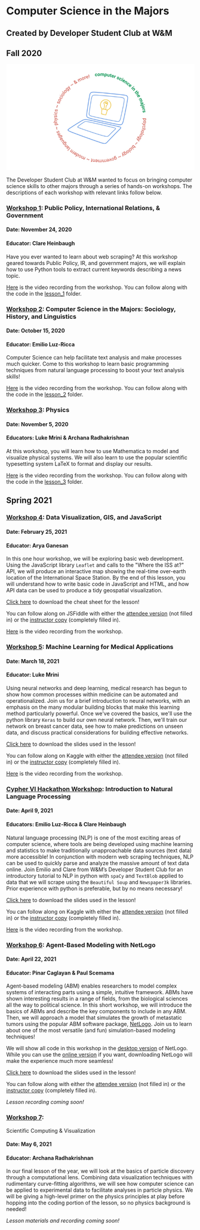 # Computer Science in the Majors
## Created by Developer Student Club at W&M
## Fall 2020

![Computer science in the majors logo](Slide1.png)

The Developer Student Club at W&M wanted to focus on bringing computer science skills to other majors through a series of hands-on workshops. The descriptions of each workshop with relevant links follow below. 

### [Workshop 1](https://dsc.community.dev/events/details/developer-student-clubs-william-mary-presents-computer-science-in-the-majors-public-policy-international-relations-and-government/): Public Policy, International Relations, & Government
#### Date: November 24, 2020
#### Educator: Clare Heinbaugh
Have you ever wanted to learn about web scraping? At this workshop geared towards Public Policy, IR, and government majors, we will explain how to use Python tools to extract current keywords describing a news topic.

[Here](https://youtu.be/0747M5iBZR8) is the video recording from the workshop.
You can follow along with the code in the [lesson_1](https://github.com/developerstudentclubwm/cs_majors/tree/main/lesson_1) folder. 

### [Workshop 2](https://dsc.community.dev/events/details/developer-student-clubs-william-mary-presents-computer-science-in-the-majors-sociology-history-and-linguistics/): Computer Science in the Majors: Sociology, History, and Linguistics
#### Date: October 15, 2020
#### Educator: Emilio Luz-Ricca
Computer Science can help facilitate text analysis and make processes much quicker. Come to this workshop to learn basic programming techniques from natural language processing to boost your text analysis skills!

[Here](https://youtu.be/61b7A2tmnB4) is the video recording from the workshop.
You can follow along with the code in the [lesson_2](https://github.com/developerstudentclubwm/cs_majors/tree/main/lesson_2) folder. 

### [Workshop 3](https://dsc.community.dev/events/details/developer-student-clubs-william-mary-presents-computer-science-in-the-majors-physics/): Physics
#### Date: November 5, 2020
#### Educators: Luke Mrini & Archana Radhakrishnan
At this workshop, you will learn how to use Mathematica to model and visualize physical systems. We will also learn to use the popular scientific typesetting system LaTeX to format and display our results. 

[Here](https://youtu.be/677c-E-drZ8) is the video recording from the workshop.
You can follow along with the code in the [lesson_3](https://github.com/developerstudentclubwm/cs_majors/tree/main/lesson_3) folder. 

## Spring 2021

### [Workshop 4](https://dsc.community.dev/events/details/developer-student-clubs-william-mary-presents-data-visualization-gis-and-javascript/): Data Visualization, GIS, and JavaScript
#### Date: February 25, 2021
#### Educator: Arya Ganesan
In this one hour workshop, we will be exploring basic web development. Using the JavaScript library `Leaflet` and calls to the "Where the ISS at?" API, we will produce an interactive map showing the real-time over-earth location of the International Space Station. By the end of this lesson, you will understand how to write basic code in JavaScript and HTML, and how API data can be used to produce a tidy geospatial visualization.

[Click here](lesson_4/cheat_sheet.pdf) to download the cheat sheet for the lesson!

You can follow along on JSFiddle with either the [attendee version](https://jsfiddle.net/aganesan_/h4oysrkc/) (not filled in) or the [instructor copy](https://jsfiddle.net/aganesan_/2w6qtfyd/) (completely filled in).

[Here](https://www.youtube.com/watch?v=KaG9Injr9ps) is the video recording from the workshop.

### [Workshop 5](https://dsc.community.dev/events/details/developer-student-clubs-william-mary-presents-machine-learning-for-medical-applications/): Machine Learning for Medical Applications
#### Date: March 18, 2021
#### Educator: Luke Mrini
Using neural networks and deep learning, medical research has begun to show how common processes within medicine can be automated and operationalized. Join us for a brief introduction to neural networks, with an emphasis on the many modular building blocks that make this learning method particularly powerful. Once we've covered the basics, we'll use the python library `Keras` to build our own neural network. Then, we'll train our network on breast cancer data, see how to make predictions on unseen data, and discuss practical considerations for building effective networks.

[Click here](lesson_5/machine_learning_presentation.pdf) to download the slides used in the lesson!

You can follow along on Kaggle with either the [attendee version](https://www.kaggle.com/clareheinbaugh/project-5-medicine-ml-student) (not filled in) or the [instructor copy](https://www.kaggle.com/clareheinbaugh/project-5-medicine-ml-instructor) (completely filled in).

[Here](https://www.youtube.com/watch?v=A9g5zrgC1pQ) is the video recording from the workshop.

### [Cypher VI Hackathon Workshop](http://cypher.cs.wm.edu/): Introduction to Natural Language Processing
#### Date: April 9, 2021
#### Educators: Emilio Luz-Ricca & Clare Heinbaugh
Natural language processing (NLP) is one of the most exciting areas of computer science, where tools are being developed using machine learning and statistics to make traditionally unapproachable data sources (text data) more accessible! In conjunction with modern web scraping techniques, NLP can be used to quickly parse and analyze the massive amount of text data online. Join Emilio and Clare from W&M’s Developer Student Club for an introductory tutorial to NLP in python with `spaCy` and `TextBlob` applied to data that we will scrape using the `Beautiful Soup` and `Newspaper3k` libraries. Prior experience with python is preferable, but by no means necessary!

[Click here](cypher_workshop/cypher_workshop_presentation.pdf) to download the slides used in the lesson!

You can follow along on Kaggle with either the [attendee version](https://www.kaggle.com/clareheinbaugh/dsc-cypher-workshop-nlp-student) (not filled in) or the [instructor copy](https://www.kaggle.com/clareheinbaugh/dsc-cypher-workshop-nlp-instructor) (completely filled in).

[Here](https://www.youtube.com/watch?v=c-79_i4SDhI) is the video recording from the workshop.

### [Workshop 6](https://dsc.community.dev/events/details/developer-student-clubs-william-mary-presents-agent-based-modeling-with-netlogo/): Agent-Based Modeling with NetLogo
#### Date: April 22, 2021
#### Educator: Pinar Caglayan & Paul Scemama
Agent-based modeling (ABM) enables researchers to model complex systems of interacting parts using a simple, intuitive framework. ABMs have shown interesting results in a range of fields, from the biological sciences all the way to political science. In this short workshop, we will introduce the basics of ABMs and describe the key components to include in any ABM. Then, we will approach a model that simulates the growth of metastatic tumors using the popular ABM software package, [NetLogo](https://ccl.northwestern.edu/netlogo/). Join us to learn about one of the most versatile (and fun) simulation-based modeling techniques!

We will show all code in this workshop in the [desktop version](https://ccl.northwestern.edu/netlogo/download.shtml) of NetLogo. While you can use the [online version](http://www.netlogoweb.org/launch) if you want, downloading NetLogo will make the experience much more seamless!

[Click here](lesson_6/ABM_presentation.pptx) to download the slides used in the lesson!

You can follow along with either the [attendee version](lesson_6/DSC-AprilWorkshop-AttendeeV.nlogo) (not filled in) or the [instructor copy](lesson_6/DSC-AprilWorkshop-InstructorV.nlogo) (completely filled in).

_Lesson recording coming soon!_

### [Workshop 7](https://dsc.community.dev/events/details/developer-student-clubs-william-mary-presents-scientific-computing-visualization/): 
Scientific Computing & Visualization
#### Date: May 6, 2021
#### Educator: Archana Radhakrishnan
In our final lesson of the year, we will look at the basics of particle discovery through a computational lens. Combining data visualization techniques with rudimentary curve-fitting algorithms, we will see how computer science can be applied to experimental data to facilitate analyses in particle physics. We will be giving a high-level primer on the physics principles at play before hopping into the coding portion of the lesson, so no physics background is needed!

_Lesson materials and recording coming soon!_
